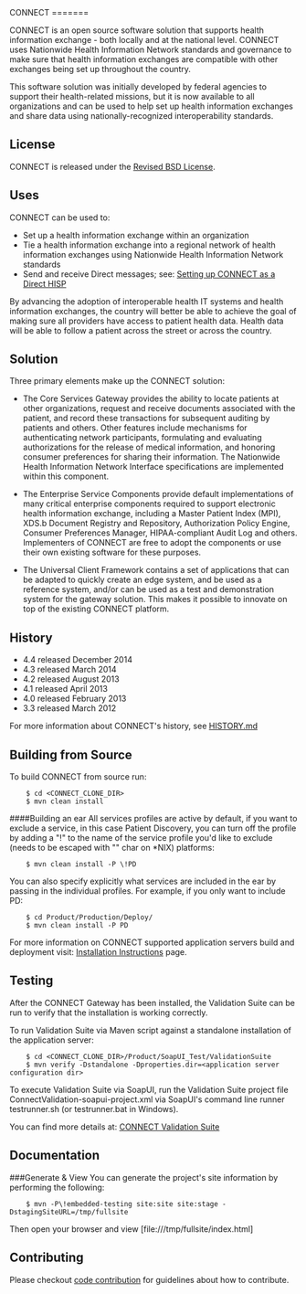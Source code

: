 <Can we change it CONNECT CONNECT>
CONNECT
=======

CONNECT is an open source software solution that supports health information exchange - both locally and at the national level. CONNECT uses Nationwide Health Information Network standards and governance to make sure that health information exchanges are compatible with other exchanges being set up throughout the country.

This software solution was initially developed by federal agencies to support their health-related missions, but it is now available to all organizations and can be used to help set up health information exchanges and share data using nationally-recognized interoperability standards.

License
-------

CONNECT is released under the [Revised BSD License](https://connectopensource.atlassian.net/wiki/x/mQCD).

Uses
----
CONNECT can be used to:

* Set up a health information exchange within an organization
* Tie a health information exchange into a regional network of health information exchanges using Nationwide Health Information Network standards
* Send and receive Direct messages; see: [Setting up CONNECT as a Direct HISP](/Product/Production/Services/DirectCore/README.md)

By advancing the adoption of interoperable health IT systems and health information exchanges, the country will better be able to achieve the goal of making sure all providers have access to patient health data. Health data will be able to follow a patient across the street or across the country.

Solution
--------
Three primary elements make up the CONNECT solution:

* The Core Services Gateway provides the ability to locate patients at other organizations, request and receive documents associated with the patient, and record these transactions for subsequent auditing by patients and others. Other features include mechanisms for authenticating network participants, formulating and evaluating authorizations for the release of medical information, and honoring consumer preferences for sharing their information. The Nationwide Health Information Network Interface specifications are implemented within this component.

* The Enterprise Service Components provide default implementations of many critical enterprise components required to support electronic health information exchange, including a Master Patient Index (MPI), XDS.b Document Registry and Repository, Authorization Policy Engine, Consumer Preferences Manager, HIPAA-compliant Audit Log and others. Implementers of CONNECT are free to adopt the components or use their own existing software for these purposes.

* The Universal Client Framework contains a set of applications that can be adapted to quickly create an edge system, and be used as a reference system, and/or can be used as a test and demonstration system for the gateway solution. This makes it possible to innovate on top of the existing CONNECT platform.

History
-------
* 4.4 released December 2014
* 4.3 released March 2014
* 4.2 released August 2013
* 4.1 released April 2013
* 4.0 released February 2013
* 3.3 released March 2012

For more information about CONNECT's history, see [HISTORY.md](./HISTORY.md)

Building from Source
---------------
To build CONNECT from source run:

        $ cd <CONNECT_CLONE_DIR>
        $ mvn clean install

####Building an ear
All services profiles are active by default, if you want to exclude a service, in this case Patient Discovery, you can turn off the profile by adding a "!" to the name of the service profile you'd like to exclude (needs to be escaped with "\" char on *NIX) platforms:

        $ mvn clean install -P \!PD

You can also specify explicitly what services are included in the ear by passing in the individual profiles.  For example, if you only want to include PD:

        $ cd Product/Production/Deploy/
        $ mvn clean install -P PD

For more information on CONNECT supported application servers build and deployment visit: [Installation Instructions](https://connectopensource.atlassian.net/wiki/x/YoAGAQ) page.
       

Testing
-------
After the CONNECT Gateway has been installed, the Validation Suite can be run to verify that the installation is working correctly. 

To run Validation Suite via Maven script against a standalone installation of the application server:

        $ cd <CONNECT_CLONE_DIR>/Product/SoapUI_Test/ValidationSuite
        $ mvn verify -Dstandalone -Dproperties.dir=<application server configuration dir>

To execute Validation Suite via SoapUI, run the Validation Suite project file ConnectValidation-soapui-project.xml via SoapUI's command line runner testrunner.sh (or testrunner.bat in Windows).

You can find more details at: [CONNECT Validation Suite](https://connectopensource.atlassian.net/wiki/x/I4Ch)


Documentation
-------------

###Generate & View
You can generate the project's site information by performing the following: 

        $ mvn -P\!embedded-testing site:site site:stage -DstagingSiteURL=/tmp/fullsite

Then open your browser and view [file:///tmp/fullsite/index.html]

Contributing
------------

Please checkout [code contribution](https://connectopensource.atlassian.net/wiki/x/7gCD) for guidelines about how to contribute.